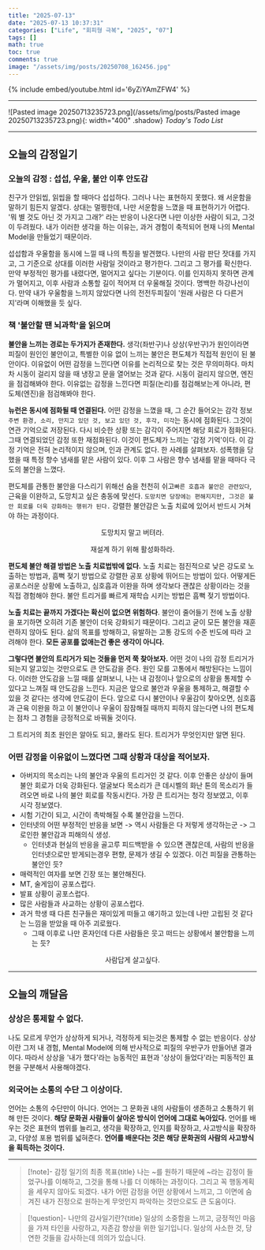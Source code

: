 ```yaml
---
title: "2025-07-13"
date: "2025-07-13 10:37:31"
categories: ["Life", "회피형 극복", "2025", "07"]
tags: []
math: true
toc: true
comments: true
image: "/assets/img/posts/20250708_162456.jpg"
---
```


{% include embed/youtube.html id='6yZiYAmZFW4' %}



---

![Pasted image 20250713235723.png](/assets/img/posts/Pasted image 20250713235723.png){: width="400" .shadow}
_Today's Todo List_

---
## 오늘의 감정일기

### 오늘의 감정 : 섭섭, 우울, 불안 이후 안도감
친구가 안읽씹, 읽씹을 할 때마다 섭섭하다. 그러나 나는 표현하지 못했다. 왜 서운함을 말하기 힘든지 알겠다. 상대는 멀쩡한데, 나만 서운함을 느꼈을 때 표현하기가 어렵다. '뭐 별 것도 아닌 것 가지고 그래?' 라는 반응이 나온다면 나만 이상한 사람이 되고, 그것이 두려웠다. 내가 이러한 생각을 하는 이유는, 과거 경험이 축적되어 현재 나의 Mental Model을 만들었기 때문이라.

섭섭함과 우울함을 동시에 느낄 때 나의 특징을 발견했다. 나만의 사람 판단 잣대를 가지고, 그 기준으로 상대를 이러한 사람일 것이라고 평가한다. 그리고 그 평가를 확신한다. 만약 부정적인 평가를 내렸다면, 멀어지고 싶다는 기분이다. 이를 인지하지 못하면 관계가 멀어지고, 이후 사람과 소통할 길이 적어져 더 우울해질 것이다. 명백한 하강나선이다. 만약 내가 우울함을 느끼지 않았다면 나의 전전두피질이 '원래 사람은 다 다른거지'라며 이해했을 듯 싶다.

### 책 '불안할 땐 뇌과학'을 읽으며
**불안을 느끼는 경로는 두가지가 존재한다.** 생각(좌반구)나 상상(우반구)가 원인이라면 피질이 원인인 불안이고, 특별한 이유 없이 느끼는 불안은 편도체가 직접적 원인이 된 불안이다. 이유없이 어떤 감정을 느낀다면 이유를 논리적으로 찾는 것은 무의미하다. 마치 차 시동이 걸리지 않을 때 냉장고 문을 열어보는 것과 같다. 시동이 걸리지 않으면, 엔진을 점검해봐야 한다. 이유없는 감정을 느낀다면 피질(논리)를 점검해보는게 아니라, 편도체(엔진)을 점검해봐야 한다.

**뉴런은 동시에 점화될 때 연결된다.** 어떤 감정을 느꼈을 때, 그 순간 들어오는 감각 정보 `주변 환경, 소리, 만지고 있던 것, 보고 있던 것, 후각, 미각`는 동시에 점화된다. 그것이 연관 기억으로 저장된다. 다시 비슷한 상황 또는 감각이 주어지면 해당 회로가 점화된다. 그때 연결되었던 감정 또한 재점화된다. 이것이 편도체가 느끼는 '감정 기억'이다. 이 감정 기억은 전혀 논리적이지 않으며, 인과 관계도 없다. 한 사례를 살펴보자. 성폭행을 당했을 때 특정 향수 냄새를 맡은 사람이 있다. 이후 그 사람은 향수 냄새를 맡을 때마다 극도의 불안을 느꼈다.

편도체를 관통한 불안을 다스리기 위해선 숨을 천천히 쉬고`빠른 호흡과 불안은 관련있다`, 근육을 이완하고, 도망치고 싶은 충동에 맞선다. `도망치면 당장에는 편해지지만, 그것은 불안 회로를 더욱 강화하는 행위가 된다.` 강렬한 불안감은 노출 치료에 있어서 반드시 거쳐야 하는 과정이다.


$$
\text{도망치지 말고 버텨라.}
$$


$$
\text{재설계 하기 위해 활성화하라.}
$$


**편도체 불안 해결 방법은 노출 치료법밖에 없다.** 노출 치료는 점진적으로 낮은 강도로 노출하는 방법과, 흠뻑 젖기 방법으로 강렬한 공포 상황에 뛰어드는 방법이 있다. 어떻게든 공포스러운 상황에 노출하고, 심호흡과 이완을 하며 생각보다 괜찮은 상황이라는 것을 직접 경험해야 한다. 불안 트리거를 빠르게 재학습 시키는 방법은 흠뻑 젖기 방법이다.

**노출 치료는 끝까지 가겠다는 확신이 없으면 위험하다**. 불안이 줄어들기 전에 노출 상황을 포기하면 오히려 기존 불안이 더욱 강화되기 때문이다. 그리고 굳이 모든 불안을 재훈련하지 않아도 된다. 삶의 목표를 방해하고, 유발하는 고통 강도의 수준 빈도에 따라 고려해야 한다. **모든 공포를 없애는건 좋은 생각이 아니다.**

**그렇다면 불안의 트리거가 되는 것들을 먼저 쭉 찾아보자.** 어떤 것이 나의 감정 트리거가 되는지 알고있는 것만으로도 큰 안도감을 준다. 원인 모를 고통에서 해방된다는 느낌이다. 이러한 안도감을 느낄 때를 살펴보니, 나는 내 감정이나 앞으로의 상황을 통제할 수 있다고 느껴질 때 안도감을 느낀다. 지금은 앞으로 불안과 우울을 통제하고, 해결할 수 있을 것 같다는 생각에 안도감이 든다. 앞으로 다시 불안이나 우울감이 찾아오면, 심호흡과 근육 이완을 하고 이 불안이나 우울이 잠잠해질 때까지 피하지 않는다면 나의 편도체는 점차 그 경험을 긍정적으로 바꿔둘 것이다.

그 트리거의 최초 원인은 알아도 되고, 몰라도 된다. 트리거가 무엇인지만 알면 된다.

### 어떤 감정을 이유없이 느꼈다면 그때 상황과 대상을 적어보자.
- 아버지의 목소리는 나의 불안과 우울의 트리거인 것 같다. 이후 안좋은 상상이 들며 불안 회로가 더욱 강화된다. 얼굴보다 목소리가 큰 데시벨의 화난 톤의 목소리가 들려오면 바로 나의 불안 회로를 작동시킨다. 가장 큰 트리거는 청각 정보였고, 이후 시각 정보였다.
- 시험 기간이 되고, 시간이 촉박해질 수록 불안감을 느낀다.
- 인터넷의 어떤 부정적인 반응을 보면 -> 역시 사람들은 다 저렇게 생각하는군 -> 그로인한 불안감과 피해의식 생성. 
	- 인터넷과 현실의 반응을 골고루 피드백받을 수 있으면 괜찮은데, 사람의 반응을 인터넷으로만 받게되는경우 편향, 문제가 생길 수 있겠다. 이건 피질을 관통하는 불안인 듯?
- 매력적인 여자를 보면 긴장 또는 불안해진다.
- MT, 술게임이 공포스럽다.
- 발표 상황이 공포스럽다.
- 많은 사람들과 사교하는 상황이 공포스럽다.
- 과거 학생 때 다른 친구들은 재미있게 떠들고 얘기하고 있는데 나만 고립된 것 같다는 느낌을 받았을 때 아주 괴로웠다. 
	- 그때 이후로 나만 혼자인데 다른 사람들은 웃고 떠드는 상황에서 불안함을 느끼는 듯?
	

$$
\text{사람답게 살고싶다.}
$$

---
## 오늘의 깨달음
### 상상은 통제할 수 없다.
나도 모르게 무언가 상상하게 되거나, 걱정하게 되는것은 통제할 수 없는 반응이다. 상상이란 그저 내 경험, Mental Model에 의해 반사적으로 피질의 우반구가 만들어낸 결과이다. 따라서 상상을 '내가 했다'라는 능동적인 표현과 '상상이 들었다'라는 피동적인 표현을 구분해서 사용해야겠다.

### 외국어는 소통의 수단 그 이상이다.
언어는 소통의 수단만이 아니다. 언어는 그 문화권 내의 사람들이 생존하고 소통하기 위해 만든 것이다. **해당 문화권 사람들이 살아온 방식이 언어에 그대로 녹아있다.** 언어를 배우는 것은 표현의 범위를 늘리고, 생각을 확장하고, 인지를 확장하고, 사고방식을 확장하고, 다양성 포용 범위를 넓혀준다. **언어를 배운다는 것은 해당 문화권의 사람의 사고방식을 획득하는 것이다.**

---

> [!note]- 감정 일기의 최종 목표{title}
> 나는 ~를 원하기 때문에 ~라는 감정이 들었구나를 이해하고, 그것을 통해 나를 더 이해하는 과정이다.
> 그리고 꼭 행동계획을 세우지 않아도 되겠다. 내가 어떤 감정을 어떤 상황에서 느끼고, 그 이면에 숨겨진 내가 진정으로 원하는게 무엇인지 파악하는 것만으로도 큰 도움이다. 

> [!question]- 나만의 감사일기란?{title}
> 일상의 소중함을 느끼고, 긍정적인 마음을 가져 타인을 사랑하고, 자존감 향상을 위한 일기입니다. 일상의 사소한 것, 당연한 것들을 감사하는데 의의가 있습니다.